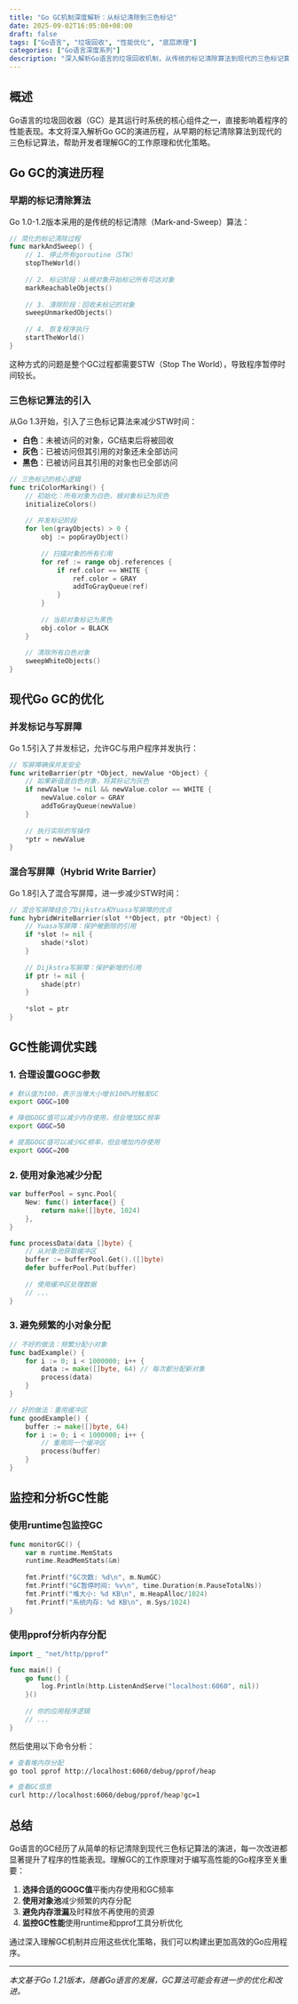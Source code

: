 ```yaml
---
title: "Go GC机制深度解析：从标记清除到三色标记"
date: 2025-09-02T16:05:08+08:00
draft: false
tags: ["Go语言", "垃圾回收", "性能优化", "底层原理"]
categories: ["Go语言深度系列"]
description: "深入解析Go语言的垃圾回收机制，从传统的标记清除算法到现代的三色标记算法的演进过程"
---
```


## 概述

Go语言的垃圾回收器（GC）是其运行时系统的核心组件之一，直接影响着程序的性能表现。本文将深入解析Go GC的演进历程，从早期的标记清除算法到现代的三色标记算法，帮助开发者理解GC的工作原理和优化策略。

## Go GC的演进历程

### 早期的标记清除算法

Go 1.0-1.2版本采用的是传统的标记清除（Mark-and-Sweep）算法：

```go
// 简化的标记清除过程
func markAndSweep() {
    // 1. 停止所有goroutine（STW）
    stopTheWorld()
    
    // 2. 标记阶段：从根对象开始标记所有可达对象
    markReachableObjects()
    
    // 3. 清除阶段：回收未标记的对象
    sweepUnmarkedObjects()
    
    // 4. 恢复程序执行
    startTheWorld()
}
```

这种方式的问题是整个GC过程都需要STW（Stop The World），导致程序暂停时间较长。

### 三色标记算法的引入

从Go 1.3开始，引入了三色标记算法来减少STW时间：

- **白色**：未被访问的对象，GC结束后将被回收
- **灰色**：已被访问但其引用的对象还未全部访问
- **黑色**：已被访问且其引用的对象也已全部访问

```go
// 三色标记的核心逻辑
func triColorMarking() {
    // 初始化：所有对象为白色，根对象标记为灰色
    initializeColors()
    
    // 并发标记阶段
    for len(grayObjects) > 0 {
        obj := popGrayObject()
        
        // 扫描对象的所有引用
        for ref := range obj.references {
            if ref.color == WHITE {
                ref.color = GRAY
                addToGrayQueue(ref)
            }
        }
        
        // 当前对象标记为黑色
        obj.color = BLACK
    }
    
    // 清除所有白色对象
    sweepWhiteObjects()
}
```

## 现代Go GC的优化

### 并发标记与写屏障

Go 1.5引入了并发标记，允许GC与用户程序并发执行：

```go
// 写屏障确保并发安全
func writeBarrier(ptr *Object, newValue *Object) {
    // 如果新值是白色对象，将其标记为灰色
    if newValue != nil && newValue.color == WHITE {
        newValue.color = GRAY
        addToGrayQueue(newValue)
    }
    
    // 执行实际的写操作
    *ptr = newValue
}
```

### 混合写屏障（Hybrid Write Barrier）

Go 1.8引入了混合写屏障，进一步减少STW时间：

```go
// 混合写屏障结合了Dijkstra和Yuasa写屏障的优点
func hybridWriteBarrier(slot **Object, ptr *Object) {
    // Yuasa写屏障：保护被删除的引用
    if *slot != nil {
        shade(*slot)
    }
    
    // Dijkstra写屏障：保护新增的引用
    if ptr != nil {
        shade(ptr)
    }
    
    *slot = ptr
}
```

## GC性能调优实践

### 1. 合理设置GOGC参数

```bash
# 默认值为100，表示当堆大小增长100%时触发GC
export GOGC=100

# 降低GOGC值可以减少内存使用，但会增加GC频率
export GOGC=50

# 提高GOGC值可以减少GC频率，但会增加内存使用
export GOGC=200
```

### 2. 使用对象池减少分配

```go
var bufferPool = sync.Pool{
    New: func() interface{} {
        return make([]byte, 1024)
    },
}

func processData(data []byte) {
    // 从对象池获取缓冲区
    buffer := bufferPool.Get().([]byte)
    defer bufferPool.Put(buffer)
    
    // 使用缓冲区处理数据
    // ...
}
```

### 3. 避免频繁的小对象分配

```go
// 不好的做法：频繁分配小对象
func badExample() {
    for i := 0; i < 1000000; i++ {
        data := make([]byte, 64) // 每次都分配新对象
        process(data)
    }
}

// 好的做法：重用缓冲区
func goodExample() {
    buffer := make([]byte, 64)
    for i := 0; i < 1000000; i++ {
        // 重用同一个缓冲区
        process(buffer)
    }
}
```

## 监控和分析GC性能

### 使用runtime包监控GC

```go
func monitorGC() {
    var m runtime.MemStats
    runtime.ReadMemStats(&m)
    
    fmt.Printf("GC次数: %d\n", m.NumGC)
    fmt.Printf("GC暂停时间: %v\n", time.Duration(m.PauseTotalNs))
    fmt.Printf("堆大小: %d KB\n", m.HeapAlloc/1024)
    fmt.Printf("系统内存: %d KB\n", m.Sys/1024)
}
```

### 使用pprof分析内存分配

```go
import _ "net/http/pprof"

func main() {
    go func() {
        log.Println(http.ListenAndServe("localhost:6060", nil))
    }()
    
    // 你的应用程序逻辑
    // ...
}
```

然后使用以下命令分析：

```bash
# 查看堆内存分配
go tool pprof http://localhost:6060/debug/pprof/heap

# 查看GC信息
curl http://localhost:6060/debug/pprof/heap?gc=1
```

## 总结

Go语言的GC经历了从简单的标记清除到现代三色标记算法的演进，每一次改进都显著提升了程序的性能表现。理解GC的工作原理对于编写高性能的Go程序至关重要：

1. **选择合适的GOGC值**平衡内存使用和GC频率
2. **使用对象池**减少频繁的内存分配
3. **避免内存泄漏**及时释放不再使用的资源
4. **监控GC性能**使用runtime和pprof工具分析优化

通过深入理解GC机制并应用这些优化策略，我们可以构建出更加高效的Go应用程序。

---

*本文基于Go 1.21版本，随着Go语言的发展，GC算法可能会有进一步的优化和改进。*